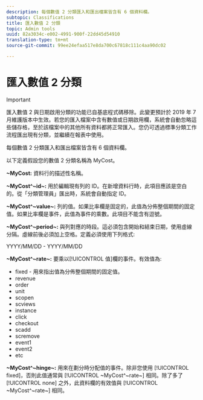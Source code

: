 ```yaml
---
description: 每個數值 2 分類匯入和匯出檔案皆含有 6 個資料欄。
subtopic: Classifications
title: 匯入數值 2 分類
topic: Admin tools
uuid: 82a3034c-e002-4991-900f-22dd45d54910
translation-type: tm+mt
source-git-commit: 99ee24efaa517e8da700c67818c111c4aa90dc02

---
```



# 匯入數值 2 分類

>[!IMPORTANT]
>
>匯入數值 2 與日期啟用分類的功能已自基底程式碼移除。此變更預計於 2019 年 7 月維護版本中生效。若您的匯入檔案中含有數值或日期啟用欄，系統會自動忽略這些儲存格，至於該檔案中的其他所有資料都將正常匯入。您仍可透過標準分類工作流程匯出現有分類，並繼續在報表中使用。

每個數值 2 分類匯入和匯出檔案皆含有 6 個資料欄。

以下定義假設您的數值 2 分類名稱為 MyCost。

**~MyCost:** 資料行的描述性名稱。

**~MyCost^~id~:** 用於編輯現有列的 ID。在新增資料行時，此項目應該是空白的。從「分類管理員」匯出時，系統會自動指定 ID。

**~MyCost^~value~:** 列的值。如果比率欄是固定的，此值為分佈整個期間的固定值。如果比率欄是事件，此值為事件的乘數。此項目不能含有逗號。

**~MyCost^~period~:** 與列對應的時段。這必須包含開始和結束日期，使用虛線分隔。虛線前後必須加上空格。定義必須使用下列格式:

YYYY/MM/DD - YYYY/MM/DD

**~MyCost^~rate~:** 要乘以[!UICONTROL 值]欄的事件。有效值為:

* fixed - 用來指出值為分佈整個期間的固定值。
* revenue
* order
* unit
* scopen
* scviews
* instance
* click
* checkout
* scadd
* scremove
* event1
* event2
* etc

**~MyCost^~hinge~:** 用來在劃分時分配值的事件。除非您使用 [!UICONTROL fixed]，否則此值通常與 [!UICONTROL ~MyCost^~rate~] 相同。除了多了 [!UICONTROL none] 之外，此資料欄的有效值與 [!UICONTROL ~MyCost^~rate~] 相同。
